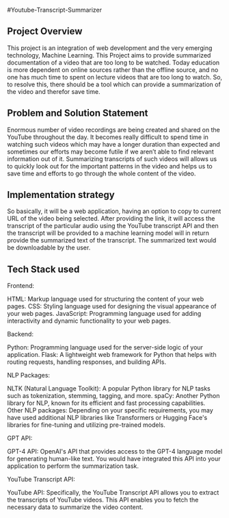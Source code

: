 #Youtube-Transcript-Summarizer

Project Overview
----------------------------------------------------------------------------------------------------------------------------------------------------
This project is an integration of web development and the very emerging technology, Machine Learning. This Project aims to provide summarized documentation of a video that are too long to be watched. Today education is more dependent on online sources rather than the offline source, and no one has much time to spent on lecture videos that are too long to watch. So, to resolve this, there should be a tool which can provide a summarization of the video and therefor save time.

Problem and Solution Statement
---------------------------------------------------------------------------------------------------------------------------------------------------
Enormous number of video recordings are being created and shared on the YouTube throughout the day. It becomes really difficult to spend time in watching such videos which may have a longer duration than expected and sometimes our efforts may become futile if we aren’t able to find relevant information out of it. Summarizing transcripts of such videos will allows us to quickly look out for the important patterns in the video and helps us to save time and efforts to go through the whole content of the video.

Implementation strategy
----------------------------------------------------------------------------------------------------------------------------------------------------
So basically, it will be a web application, having an option to copy to current URL of the video being selected. After providing the link, it will access the transcript of the particular audio using the YouTube transcript API and then the transcript will be provided to a machine learning model will in return provide the summarized text of the transcript. The summarized text would be downloadable by the user.

Tech Stack used
----------------------------------------------------------------------------------------------------------------------------------------------------
Frontend:

HTML: Markup language used for structuring the content of your web pages.
CSS: Styling language used for designing the visual appearance of your web pages.
JavaScript: Programming language used for adding interactivity and dynamic functionality to your web pages.

Backend:

Python: Programming language used for the server-side logic of your application.
Flask: A lightweight web framework for Python that helps with routing requests, handling responses, and building APIs.

NLP Packages:

NLTK (Natural Language Toolkit): A popular Python library for NLP tasks such as tokenization, stemming, tagging, and more.
spaCy: Another Python library for NLP, known for its efficient and fast processing capabilities.
Other NLP packages: Depending on your specific requirements, you may have used additional NLP libraries like Transformers or Hugging Face's libraries for fine-tuning and utilizing pre-trained models.

GPT API:

GPT-4 API: OpenAI's API that provides access to the GPT-4 language model for generating human-like text. You would have integrated this API into your application to perform the summarization task.

YouTube Transcript API:

YouTube API: Specifically, the YouTube Transcript API allows you to extract the transcripts of YouTube videos. This API enables you to fetch the necessary data to summarize the video content.
